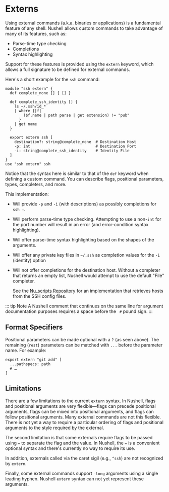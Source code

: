 # Externs

Using external commands (a.k.a. binaries or applications) is a fundamental feature of any shell. Nushell allows custom commands to take advantage of many of its features, such as:

- Parse-time type checking
- Completions
- Syntax highlighting

Support for these features is provided using the `extern` keyword, which allows a full signature to be defined for external commands.

Here's a short example for the `ssh` command:

```nu
module "ssh extern" {
  def complete_none [] { [] }

  def complete_ssh_identity [] {
    ls ~/.ssh/id_*
    | where {|f|
        ($f.name | path parse | get extension) != "pub"
      }
    | get name
  }

  export extern ssh [
    destination?: string@complete_none  # Destination Host
    -p: int                             # Destination Port
    -i: string@complete_ssh_identity    # Identity File
  ]
}
use "ssh extern" ssh
```

Notice that the syntax here is similar to that of the `def` keyword when defining a custom command. You can describe flags, positional parameters, types, completers, and more.

This implementation:

- Will provide `-p` and `-i` (with descriptions) as possibly completions for `ssh -`.
- Will perform parse-time type checking. Attempting to use a non-`int` for the port number will result in an error (and error-condition syntax highlighting).
- Will offer parse-time syntax highlighting based on the shapes of the arguments.
- Will offer any private key files in `~/.ssh` as completion values for the `-i` (identity) option
- Will not offer completions for the destination host. Without a completer that returns an empty list, Nushell would attempt to use the default "File" completer.

  See the [Nu_scripts Repository](https://github.com/nushell/nu_scripts/blob/main/custom-completions/ssh/ssh-completions.nu) for an implementation that retrieves hosts from the SSH config files.

::: tip Note
A Nushell comment that continues on the same line for argument documentation purposes requires a space before the ` #` pound sign.
:::

## Format Specifiers

Positional parameters can be made optional with a `?` (as seen above). The remaining (`rest`) parameters can be matched with `...` before the parameter name. For example:

```nu
export extern "git add" [
  ...pathspecs: path
  # …
]
```

## Limitations

There are a few limitations to the current `extern` syntax. In Nushell, flags and positional arguments are very flexible—flags can precede positional arguments, flags can be mixed into positional arguments, and flags can follow positional arguments. Many external commands are not this flexible. There is not yet a way to require a particular ordering of flags and positional arguments to the style required by the external.

The second limitation is that some externals require flags to be passed using `=` to separate the flag and the value. In Nushell, the `=` is a convenient optional syntax and there's currently no way to require its use.

In addition, externals called via the caret sigil (e.g., `^ssh`) are not recognized by `extern`.

Finally, some external commands support `-long` arguments using a single leading hyphen. Nushell `extern` syntax can not yet represent these arguments.
